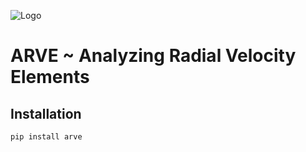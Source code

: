 ![Logo](arve/_logo/logo.png)
# ARVE ~ Analyzing Radial Velocity Elements

## Installation

```
pip install arve
```
